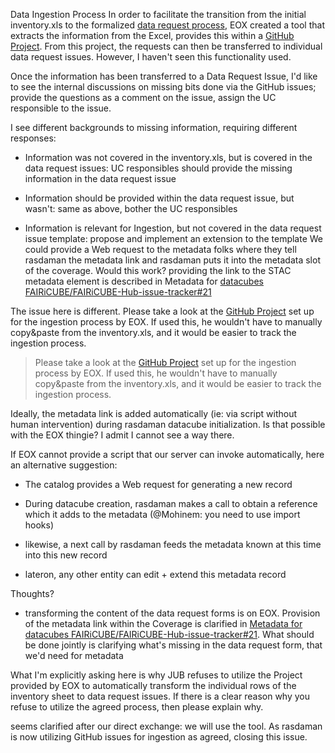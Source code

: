 Data Ingestion Process
In order to facilitate the transition from the initial inventory.xls to the formalized [data request process](https://github.com/FAIRiCUBE/data-requests/issues), EOX created a tool that extracts the information from the Excel, provides this within a [GitHub Project](https://github.com/orgs/FAIRiCUBE/projects/1). From this project, the requests can then be transferred to individual data request issues. However, I haven't seen this functionality used.

Once the information has been transferred to a Data Request Issue, I'd like to see the internal discussions on missing bits done via the GitHub issues; provide the questions as a comment on the issue, assign the UC responsible to the issue.

I see different backgrounds to missing information, requiring different responses:
- Information was not covered in the inventory.xls, but is covered in the data request issues: UC responsibles should provide the missing information in the data request issue
- Information should be provided within the data request issue, but wasn't: same as above, bother the UC responsibles
- Information is relevant for Ingestion, but not covered in the data request issue template: propose and implement an extension to the template
We could provide a Web request to the metadata folks where they tell rasdaman the metadata link and rasdaman puts it into the metadata slot of the coverage. Would this work? providing the link to the STAC metadata element is described in Metadata for [datacubes FAIRiCUBE/FAIRiCUBE-Hub-issue-tracker#21](https://github.com/FAIRiCUBE/FAIRiCUBE-Hub-issue-tracker/issues/21)

The issue here is different. Please take a look at the [GitHub Project](https://github.com/orgs/FAIRiCUBE/projects/1) set up for the ingestion process by EOX. If used this, he wouldn't have to manually copy&paste from the inventory.xls, and it would be easier to track the ingestion process. 

> Please take a look at the [GitHub Project](https://github.com/orgs/FAIRiCUBE/projects/1) set up for the ingestion process by EOX. If used this, he wouldn't have to manually copy&paste from the inventory.xls, and it would be easier to track the ingestion process.

Ideally, the metadata link is added automatically (ie: via script without human intervention) during rasdaman datacube initialization. Is that possible with the EOX thingie? I admit I cannot see a way there.

If EOX cannot provide a script that our server can invoke automatically, here an alternative suggestion:

- The catalog provides a Web request for generating a new record
- During datacube creation, rasdaman makes a call to obtain a reference which it adds to the metadata (@Mohinem: you need to use import hooks)
- likewise, a next call by rasdaman feeds the metadata known at this time into this new record
- lateron, any other entity can edit + extend this metadata record

Thoughts?

-  transforming the content of the data request forms is on EOX. Provision of the metadata link within the Coverage is clarified in [Metadata for datacubes FAIRiCUBE/FAIRiCUBE-Hub-issue-tracker#21](https://github.com/FAIRiCUBE/FAIRiCUBE-Hub-issue-tracker/issues/21). What should be done jointly is clarifying what's missing in the data request form, that we'd need for metadata

What I'm explicitly asking here is why JUB refuses to utilize the Project provided by EOX to automatically transform the individual rows of the inventory sheet to data request issues. If there is a clear reason why you refuse to utilize the agreed process, then please explain why.


seems clarified after our direct exchange: we will use the tool.
As rasdaman is now utilizing GitHub issues for ingestion as agreed, closing this issue.